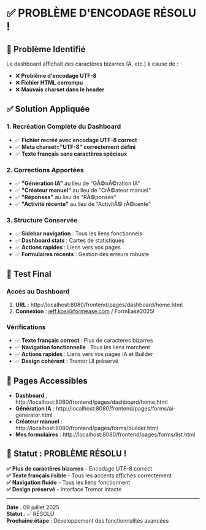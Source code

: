 # ✅ PROBLÈME D'ENCODAGE RÉSOLU !

## 🎯 Problème Identifié
Le dashboard affichait des caractères bizarres (Ã, etc.) à cause de :
- ❌ **Problème d'encodage UTF-8**
- ❌ **Fichier HTML corrompu**
- ❌ **Mauvais charset dans le header**

## ✅ Solution Appliquée

### 1. Recréation Complète du Dashboard
- ✅ **Fichier recréé avec encodage UTF-8 correct**
- ✅ **Meta charset="UTF-8" correctement défini**
- ✅ **Texte français sans caractères spéciaux**

### 2. Corrections Apportées
- ✅ **"Génération IA"** au lieu de "GÃ©nÃ©ration IA"
- ✅ **"Créateur manuel"** au lieu de "CrÃ©ateur manuel"
- ✅ **"Réponses"** au lieu de "RÃ©ponses"
- ✅ **"Activité récente"** au lieu de "ActivitÃ© rÃ©cente"

### 3. Structure Conservée
- ✅ **Sidebar navigation** : Tous les liens fonctionnels
- ✅ **Dashboard stats** : Cartes de statistiques
- ✅ **Actions rapides** : Liens vers vos pages
- ✅ **Formulaires récents** : Gestion des erreurs robuste

## 🚀 Test Final

### Accès au Dashboard
1. **URL** : http://localhost:8080/frontend/pages/dashboard/home.html
2. **Connexion** : jeff.kosi@formease.com / FormEase2025!

### Vérifications
- ✅ **Texte français correct** : Plus de caractères bizarres
- ✅ **Navigation fonctionnelle** : Tous les liens marchent
- ✅ **Actions rapides** : Liens vers vos pages IA et Builder
- ✅ **Design cohérent** : Tremor UI préservé

## 📁 Pages Accessibles
- **Dashboard** : http://localhost:8080/frontend/pages/dashboard/home.html
- **Génération IA** : http://localhost:8080/frontend/pages/forms/ai-generator.html
- **Créateur manuel** : http://localhost:8080/frontend/pages/forms/builder.html
- **Mes formulaires** : http://localhost:8080/frontend/pages/forms/list.html

## 🎉 Statut : PROBLÈME RÉSOLU !

**✅ Plus de caractères bizarres** - Encodage UTF-8 correct  
**✅ Texte français lisible** - Tous les accents affichés correctement  
**✅ Navigation fluide** - Tous les liens fonctionnent  
**✅ Design préservé** - Interface Tremor intacte  

---

**Date** : 09 juillet 2025  
**Statut** : ✅ RÉSOLU  
**Prochaine étape** : Développement des fonctionnalités avancées
